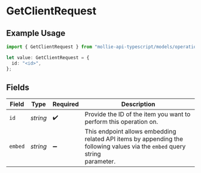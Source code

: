 # GetClientRequest

## Example Usage

```typescript
import { GetClientRequest } from "mollie-api-typescript/models/operations";

let value: GetClientRequest = {
  id: "<id>",
};
```

## Fields

| Field                                                                                                                      | Type                                                                                                                       | Required                                                                                                                   | Description                                                                                                                |
| -------------------------------------------------------------------------------------------------------------------------- | -------------------------------------------------------------------------------------------------------------------------- | -------------------------------------------------------------------------------------------------------------------------- | -------------------------------------------------------------------------------------------------------------------------- |
| `id`                                                                                                                       | *string*                                                                                                                   | :heavy_check_mark:                                                                                                         | Provide the ID of the item you want to perform this operation on.                                                          |
| `embed`                                                                                                                    | *string*                                                                                                                   | :heavy_minus_sign:                                                                                                         | This endpoint allows embedding related API items by appending the following values via the `embed` query string<br/>parameter. |